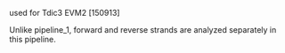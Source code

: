 used for Tdic3 EVM2 [150913]

Unlike pipeline_1, forward and reverse strands are analyzed separately in this pipeline.


